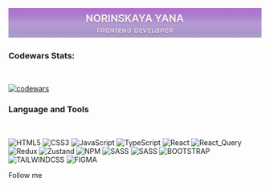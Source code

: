 ![Header](https://github.com/yana-norinskaya/yana-norinskaya/blob/main/assets/header3.png)

### Codewars Stats:

<br/>

[![codewars](https://www.codewars.com/users/Yana1906/badges/large)](https://www.codewars.com/users/Yana1906)

### Language and Tools

<br/>

![HTML5](https://img.shields.io/badge/-HTML5-9323C8?style=for-the-badge&logo=html5&logoColor=white)
![CSS3](https://img.shields.io/badge/-CSS3-9323C8?style=for-the-badge&logo=CSS3&logoColor=white)
![JavaScript](https://img.shields.io/badge/-JavaScript-9323C8?style=for-the-badge&logo=JavaScript&logoColor=white)
![TypeScript](https://img.shields.io/badge/-TypeScript-9323C8?style=for-the-badge&logo=TypeScript&logoColor=white)
![React](https://img.shields.io/badge/-React-9323C8?style=for-the-badge&logo=React&logoColor=white)
![React_Query](https://img.shields.io/badge/-React_Query-9323C8?style=for-the-badge&logo=React&logoColor=white)
![Redux](https://img.shields.io/badge/-Redux-9323C8?style=for-the-badge&logo=Redux&logoColor=white)
![Zustand](https://img.shields.io/badge/-Zustand-9323C8?style=for-the-badge&logo=&logoColor=white)
![NPM](https://img.shields.io/badge/-NPM-9323C8?style=for-the-badge&logo=NPM&logoColor=white)
![SASS](https://img.shields.io/badge/-SASS-9323C8?style=for-the-badge&logo=SASS&logoColor=white)
![SASS](https://img.shields.io/badge/-SASS-9323C8?style=for-the-badge&logo=SASS&logoColor=white)
![BOOTSTRAP](https://img.shields.io/badge/-BOOTSTRAP-9323C8?style=for-the-badge&logo=BOOTSTRAP&logoColor=white)
![TAILWINDCSS](https://img.shields.io/badge/-TAILWINDCSS-9323C8?style=for-the-badge&logo=TAILWINDCSS&logoColor=white)
![FIGMA](https://img.shields.io/badge/-FIGMA-9323C8?style=for-the-badge&logo=FIGMA&logoColor=white)

Follow me

